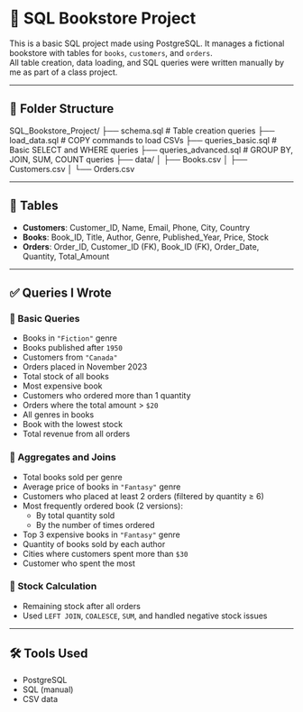 # 📘 SQL Bookstore Project

This is a basic SQL project made using PostgreSQL. It manages a fictional bookstore with tables for `books`, `customers`, and `orders`.  
All table creation, data loading, and SQL queries were written manually by me as part of a class project.

---

## 📁 Folder Structure

SQL_Bookstore_Project/
├── schema.sql # Table creation queries
├── load_data.sql # COPY commands to load CSVs
├── queries_basic.sql # Basic SELECT and WHERE queries 
├── queries_advanced.sql # GROUP BY, JOIN, SUM, COUNT queries
├── data/
│ ├── Books.csv
│ ├── Customers.csv
│ └── Orders.csv



---

## 🧱 Tables

- **Customers**: Customer_ID, Name, Email, Phone, City, Country
- **Books**: Book_ID, Title, Author, Genre, Published_Year, Price, Stock
- **Orders**: Order_ID, Customer_ID (FK), Book_ID (FK), Order_Date, Quantity, Total_Amount

---

## ✅ Queries I Wrote

### 🔹 Basic Queries
- Books in `"Fiction"` genre
- Books published after `1950`
- Customers from `"Canada"`
- Orders placed in November 2023
- Total stock of all books
- Most expensive book
- Customers who ordered more than 1 quantity
- Orders where the total amount > `$20`
- All genres in books
- Book with the lowest stock
- Total revenue from all orders

### 🔹 Aggregates and Joins
- Total books sold per genre
- Average price of books in `"Fantasy"` genre
- Customers who placed at least 2 orders (filtered by quantity ≥ 6)
- Most frequently ordered book (2 versions):
  - By total quantity sold
  - By the number of times ordered
- Top 3 expensive books in `"Fantasy"` genre
- Quantity of books sold by each author
- Cities where customers spent more than `$30`
- Customer who spent the most

### 🔹 Stock Calculation
- Remaining stock after all orders  
- Used `LEFT JOIN`, `COALESCE`, `SUM`, and handled negative stock issues

---

## 🛠 Tools Used

- PostgreSQL
- SQL (manual)
- CSV data


